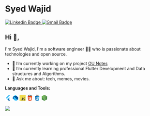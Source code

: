 # Syed Wajid 
 [![Linkedin Badge](https://img.shields.io/badge/syedwajid-blue?style=flat-square&logo=Linkedin&logoColor=white&link=https://www.linkedin.com/in/kunalraghav/)](https://www.linkedin.com/in/syed-wajid-5b757a170/)[
![Gmail Badge](https://img.shields.io/badge/-syedwajid3399@gmail.com-c14438?style=flat-square&logo=Gmail&logoColor=white&link=mailto:kraghav123@gmail.com)](mailto:syedwajid3399@gmail.com)

## Hi 👋, 
I'm Syed Wajid, I'm a software engineer 👨‍💻 who is passionate about technologies and open source.

- 🔭 I’m currently working on my project [OU Notes](https://github.com/syedwajid01/ounotes)
- 🌱 I’m currently learning professional Flutter Development and Data structures and Algorithms.
- 💬 Ask me about: tech, memes, movies.

**Languages and Tools:**  

<code><img height="20" src="https://raw.githubusercontent.com/github/explore/80688e429a7d4ef2fca1e82350fe8e3517d3494d/topics/flutter/flutter.png"></code>
<code><img height="20" src="https://raw.githubusercontent.com/github/explore/80688e429a7d4ef2fca1e82350fe8e3517d3494d/topics/dart/dart.png"></code>
<code><img height="20" src="https://raw.githubusercontent.com/github/explore/80688e429a7d4ef2fca1e82350fe8e3517d3494d/topics/javascript/javascript.png"></code>
<code><img height="20" src="https://raw.githubusercontent.com/github/explore/80688e429a7d4ef2fca1e82350fe8e3517d3494d/topics/html/html.png"></code>
<code><img height="20" src="https://raw.githubusercontent.com/github/explore/80688e429a7d4ef2fca1e82350fe8e3517d3494d/topics/css/css.png"></code>
<code><img height="20" src="https://raw.githubusercontent.com/github/explore/80688e429a7d4ef2fca1e82350fe8e3517d3494d/topics/nodejs/nodejs.png"></code>
<!--<code><img height="20" src="https://raw.githubusercontent.com/github/explore/80688e429a7d4ef2fca1e82350fe8e3517d3494d/topics/mongodb/mongodb.png"></code>
 <code><img height="20" src="https://raw.githubusercontent.com/github/explore/5c058a388828bb5fde0bcafd4bc867b5bb3f26f3/topics/express/express.png"></code>-->



<!--![Syed Wajid's github stats](https://github-readme-stats.vercel.app/api?username=syedwajid01&show_icons=true&title_color=fff&icon_color=79ff97&text_color=9f9f9f&bg_color=151515)-->

<a href="https://github.com/AbdulMalikDev/ounotes">
  <!-- Change the `github-readme-stats.anuraghazra1.vercel.app` to `github-readme-stats.vercel.app`  -->
  <img align="left" src="https://github-readme-stats.vercel.app/api/pin/?username=AbdulMalikDev&repo=ounotes&title_color=fff&icon_color=79ff97&text_color=9f9f9f&bg_color=151515" />
</a>
